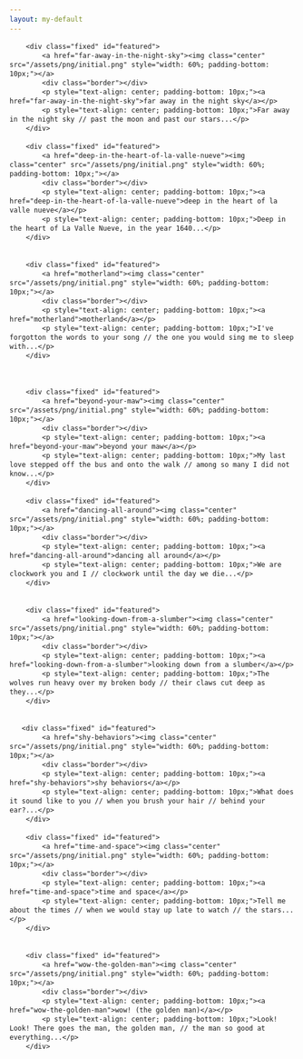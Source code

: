 ```yaml
---
layout: my-default
---
```



<div class="container">

        <div class="fixed" id="featured">
            <a href="far-away-in-the-night-sky"><img class="center" src="/assets/png/initial.png" style="width: 60%; padding-bottom: 10px;"></a>
            <div class="border"></div>
            <p style="text-align: center; padding-bottom: 10px;"><a href="far-away-in-the-night-sky">far away in the night sky</a></p>
            <p style="text-align: center; padding-bottom: 10px;">Far away in the night sky // past the moon and past our stars...</p>
        </div>

        <div class="fixed" id="featured">
            <a href="deep-in-the-heart-of-la-valle-nueve"><img class="center" src="/assets/png/initial.png" style="width: 60%; padding-bottom: 10px;"></a>
            <div class="border"></div>
            <p style="text-align: center; padding-bottom: 10px;"><a href="deep-in-the-heart-of-la-valle-nueve">deep in the heart of la valle nueve</a></p>
            <p style="text-align: center; padding-bottom: 10px;">Deep in the heart of La Valle Nueve, in the year 1640...</p>
        </div>


        <div class="fixed" id="featured">
            <a href="motherland"><img class="center" src="/assets/png/initial.png" style="width: 60%; padding-bottom: 10px;"></a>
            <div class="border"></div>
            <p style="text-align: center; padding-bottom: 10px;"><a href="motherland">motherland</a></p>
            <p style="text-align: center; padding-bottom: 10px;">I've forgotton the words to your song // the one you would sing me to sleep with...</p>
        </div>



        <div class="fixed" id="featured">
            <a href="beyond-your-maw"><img class="center" src="/assets/png/initial.png" style="width: 60%; padding-bottom: 10px;"></a>
            <div class="border"></div>
            <p style="text-align: center; padding-bottom: 10px;"><a href="beyond-your-maw">beyond your maw</a></p>
            <p style="text-align: center; padding-bottom: 10px;">My last love stepped off the bus and onto the walk // among so many I did not know...</p>
        </div>

        <div class="fixed" id="featured">
            <a href="dancing-all-around"><img class="center" src="/assets/png/initial.png" style="width: 60%; padding-bottom: 10px;"></a>
            <div class="border"></div>
            <p style="text-align: center; padding-bottom: 10px;"><a href="dancing-all-around">dancing all around</a></p>
            <p style="text-align: center; padding-bottom: 10px;">We are clockwork you and I // clockwork until the day we die...</p>
        </div>


        <div class="fixed" id="featured">
            <a href="looking-down-from-a-slumber"><img class="center" src="/assets/png/initial.png" style="width: 60%; padding-bottom: 10px;"></a>
            <div class="border"></div>
            <p style="text-align: center; padding-bottom: 10px;"><a href="looking-down-from-a-slumber">looking down from a slumber</a></p>
            <p style="text-align: center; padding-bottom: 10px;">The wolves run heavy over my broken body // their claws cut deep as they...</p>
        </div>


       <div class="fixed" id="featured">
            <a href="shy-behaviors"><img class="center" src="/assets/png/initial.png" style="width: 60%; padding-bottom: 10px;"></a>
            <div class="border"></div>
            <p style="text-align: center; padding-bottom: 10px;"><a href="shy-behaviors">shy behaviors</a></p>
            <p style="text-align: center; padding-bottom: 10px;">What does it sound like to you // when you brush your hair // behind your ear?...</p>
        </div>

        <div class="fixed" id="featured">
            <a href="time-and-space"><img class="center" src="/assets/png/initial.png" style="width: 60%; padding-bottom: 10px;"></a>
            <div class="border"></div>
            <p style="text-align: center; padding-bottom: 10px;"><a href="time-and-space">time and space</a></p>
            <p style="text-align: center; padding-bottom: 10px;">Tell me about the times // when we would stay up late to watch // the stars...</p>
        </div>


        <div class="fixed" id="featured">
            <a href="wow-the-golden-man"><img class="center" src="/assets/png/initial.png" style="width: 60%; padding-bottom: 10px;"></a>
            <div class="border"></div>
            <p style="text-align: center; padding-bottom: 10px;"><a href="wow-the-golden-man">wow! (the golden man)</a></p>
            <p style="text-align: center; padding-bottom: 10px;">Look! Look! There goes the man, the golden man, // the man so good at everything...</p>
        </div>




<!--

<br /><br /><br />





<h3><a style="font-size:1.2em" href="far-away-in-the-night-sky" title="far away in the night sky">※ far away in the night sky</a></h3>
<p>Far away in the night sky // past the moon and past our stars...</p>
<br />

<h3><a style="font-size:1.2em" href="deep-in-the-heart-of-la-valle-nueve" title="deep in the heart of la valle nueve">※ deep in the heart of la valle nueve</a></h3>
<p>Deep in the heart of La Valle Nueve, in the year 1640...<\p>
<br />


<h3><a style="font-size:1.2em" href="motherland" title="motherland">※ motherland</a></h3>
<p>I've forgotton the words to your song // the one you would sing me to sleep with...</p>
<br />

<h3><a style="font-size:1.2em" href="beyond-your-maw" title="beyond your maw">※ beyond your maw</a></h3>
<p>My last love stepped off the bus and onto the walk // among so many I did not know<p>
<br />

<h3><a style="font-size:1.2em" href="dancing-all-around" title="dancing all around">※ dancing all around</a></h3>
<p>We are clockwork you and I // clockwork until the day we die.<p>
<br />

<h3><a style="font-size:1.2em" href="looking-down-from-a-slumber" title="looking down from a slumber">※ looking down from a slumber</a></h3>
<p>The wolves run heavy over my broken body // their claws cut deep as they</p>
<br />


<h3><a style="font-size:1.2em" href="pebbles-and-shells" title="pebbles and shells">※ pebbles and shells</a></h3>
<p>I remeber you playing at the beach // when you were five years old</p>
<br />


<h3><a style="font-size:1.2em" href="shy-behaviors" title="shy behaviors">※ shy behaviors</a></h3>
<p>What does it sound like to you // when you brush your hair // behind your ear?...<\p>
<br />


<h3><a style="font-size:1.2em" href="time-and-space" title="time and space">※ time and space</a></h3>
<p>Tell me about the times // when we would stay up late to watch // the stars</p>
<br />


<h3><a style="font-size:1.2em" href="wow-the-golden-man" title="wow! (the golden man)">※ wow! (the golden man)</a></h3>
<p>Far away in the night sky // past the moon and past our stars...</p>
<p>Look! Look! There goes the man, the golden man, // the man so good at everything...<\p>

<br />

-->
